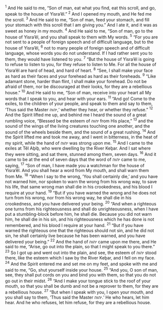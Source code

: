 <sup>1</sup> And He said to me, “Son of man, eat what you find, eat this scroll, and go, speak to the house of Yisra’ĕl.”
<sup>2</sup> And I opened my mouth, and He fed me the scroll.
<sup>3</sup> And He said to me, “Son of man, feed your stomach, and fill your stomach with this scroll that I am giving you.” And I ate it, and it was as sweet as honey in my mouth.
<sup>4</sup> And He said to me, “Son of man, go to the house of Yisra’ĕl, and you shall speak to them with My words.
<sup>5</sup> “For you are not sent to a people of foreign speech and of difficult language, but to the house of Yisra’ĕl,
<sup>6</sup> not to many people of foreign speech and of difficult language, whose words you do not understand. If I had rather sent you to them, they would have listened to you.
<sup>7</sup> “But the house of Yisra’ĕl is going to refuse to listen to you, for they refuse to listen to Me. For all the house of Yisra’ĕl are hard of head, and hard of heart.
<sup>8</sup> “See, I shall make your face as hard as their faces and your forehead as hard as their foreheads.
<sup>9</sup> “Like adamant stone, harder than flint, I shall make your forehead. Do not be afraid of them, nor be discouraged at their looks, for they are a rebellious house.”
<sup>10</sup> And He said to me, “Son of man, receive into your heart all My words that I speak to you, and hear with your ears.
<sup>11</sup> “And go! Come to the exiles, to the children of your people, and speak to them and say to them, ‘Thus said the Master יהוה,’ whether they hear, or whether they refuse.”
<sup>12</sup> And the Spirit lifted me up, and behind me I heard the sound of a great rumbling voice, “Blessed be the esteem of יהוה from His place,”
<sup>13</sup> and the sound of the wings of the living creatures touching one another, and the sound of the wheels beside them, and the sound of a great rushing.
<sup>14</sup> And the Spirit lifted me and took me away, and I went in bitterness, in the heat of my spirit, while the hand of יהוה was strong upon me.
<sup>15</sup> And I came to the exiles at Tĕl Aḇiḇ, who were dwelling by the River Keḇar. And I sat where they were sitting, and sat there, stunned among them, seven days.
<sup>16</sup> And it came to be at the end of seven days that the word of יהוה came to me, saying,
<sup>17</sup> “Son of man, I have made you a watchman for the house of Yisra’ĕl. And you shall hear a word from My mouth, and shall warn them from Me.
<sup>18</sup> “When I say to the wrong, ‘You shall certainly die,’ and you have not warned him, nor spoken to warn the wrong from his wrong way, to save his life, that same wrong man shall die in his crookedness, and his blood I require at your hand.
<sup>19</sup> “But if you have warned the wrong and he does not turn from his wrong, nor from his wrong way, he shall die in his crookedness, and you have delivered your being.
<sup>20</sup> “And when a righteous one turns from his righteousness and shall do unrighteousness, when I have put a stumbling-block before him, he shall die. Because you did not warn him, he shall die in his sin, and his righteousness which he has done is not remembered, and his blood I require at your hand.
<sup>21</sup> “But if you have warned the righteous one that the righteous should not sin, and he did not sin, he shall certainly live because he has been warned, and you have delivered your being.”
<sup>22</sup> And the hand of יהוה came upon me there, and He said to me, “Arise, go out into the plain, so that I might speak to you there.”
<sup>23</sup> So I got up and went out into the plain, and see, the esteem of יהוה stood there, like the esteem which I saw by the River Keḇar, and I fell on my face.
<sup>24</sup> And the Spirit entered me and set me on my feet, and spoke with me and said to me, “Go, shut yourself inside your house.
<sup>25</sup> “And you, O son of man, see, they shall put cords on you and bind you with them, so that you do not go out in their midst.
<sup>26</sup> “And I make your tongue stick to the roof of your mouth, so that you shall be dumb and not be a reprover to them, for they are a rebellious house.
<sup>27</sup> “But when I speak with you, I open your mouth, and you shall say to them, ‘Thus said the Master יהוה.’ He who hears, let him hear. And he who refuses, let him refuse, for they are a rebellious house.

